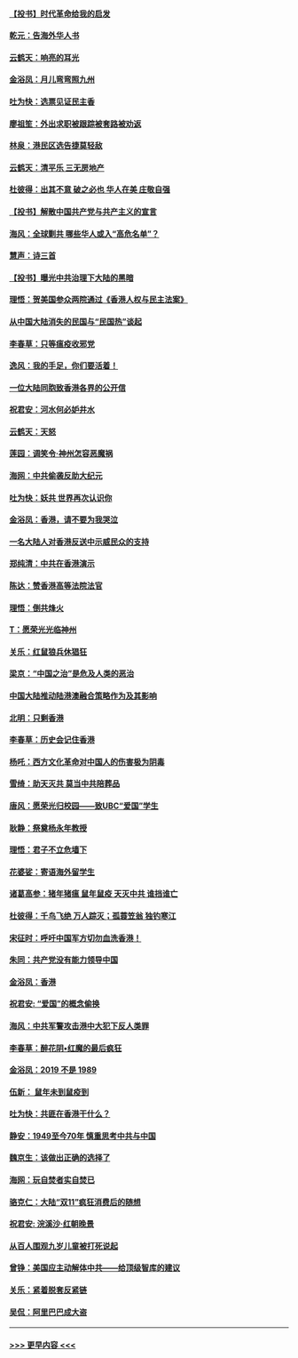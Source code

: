 #### [【投书】时代革命给我的启发](../pages/nsc993/n11684287.md?t=11281111) 
#### [乾元：告海外华人书](../pages/nsc993/n11684044.md?t=11281111) 
#### [云鹤天：响亮的耳光](../pages/nsc993/n11684254.md?t=11281111) 
#### [金浴凤：月儿弯弯照九州](../pages/nsc993/n11684231.md?t=11281111) 
#### [吐为快：选票见证民主香](../pages/nsc993/n11684206.md?t=11281111) 
#### [廖祖笙：外出求职被跟踪被套路被劝返](../pages/nsc993/n11683874.md?t=11281111) 
#### [林泉：港民区选告捷莫轻敌](../pages/nsc993/n11683930.md?t=11281111) 
#### [云鹤天：清平乐 三无房地产](../pages/nsc993/n11681521.md?t=11281111) 
#### [杜彼得：出其不意 破之必也 华人在美 庄敬自强](../pages/nsc993/n11679554.md?t=11281111) 
#### [【投书】解散中国共产党与共产主义的宣言](../pages/nsc993/n11679177.md?t=11281111) 
#### [海风：全球剿共 哪些华人或入“高危名单”？](../pages/nsc993/n11678617.md?t=11281111) 
#### [慧声：诗三首](../pages/nsc993/n11678848.md?t=11281111) 
#### [【投书】曝光中共治理下大陆的黑暗](../pages/nsc993/n11678674.md?t=11281111) 
#### [理悟：贺美国参众两院通过《香港人权与民主法案》](../pages/nsc993/n11678104.md?t=11281111) 
#### [从中国大陆消失的民国与“民国热”谈起](../pages/nsc993/n11678075.md?t=11281111) 
#### [李春草：只等瘟疫收邪党](../pages/nsc993/n11677308.md?t=11281111) 
#### [逸风：我的手足，你们要活着！](../pages/nsc993/n11676352.md?t=11281111) 
#### [一位大陆同胞致香港各界的公开信](../pages/nsc993/n11675761.md?t=11281111) 
#### [祝君安：河水何必妒井水](../pages/nsc993/n11675746.md?t=11281111) 
#### [云鹤天：天怒](../pages/nsc993/n11675718.md?t=11281111) 
#### [莲园：调笑令‧神州怎容恶魔祸](../pages/nsc993/n11675648.md?t=11281111) 
#### [海网：中共偷袭反助大纪元](../pages/nsc993/n11673515.md?t=11281111) 
#### [吐为快：妖共 世界再次认识你](../pages/nsc993/n11673506.md?t=11281111) 
#### [金浴凤：香港，请不要为我哭泣](../pages/nsc993/n11673248.md?t=11281111) 
#### [一名大陆人对香港反送中示威民众的支持](../pages/nsc993/n11672615.md?t=11281111) 
#### [郑纯清：中共在香港演示](../pages/nsc993/n11670539.md?t=11281111) 
#### [陈达：赞香港高等法院法官](../pages/nsc993/n11669542.md?t=11281111) 
#### [理悟：倒共烽火](../pages/nsc993/n11668844.md?t=11281111) 
#### [T：愿荣光光临神州](../pages/nsc993/n11668421.md?t=11281111) 
#### [关乐：红鼠狼兵休猖狂](../pages/nsc993/n11668378.md?t=11281111) 
#### [梁京：“中国之治”是危及人类的恶治](../pages/nsc993/n11668328.md?t=11281111) 
#### [中国大陆推动陆港澳融合策略作为及其影响](../pages/nsc993/n11668157.md?t=11281111) 
#### [北明：只剩香港](../pages/nsc993/n11668002.md?t=11281111) 
#### [李春草：历史会记住香港](../pages/nsc993/n11667927.md?t=11281111) 
#### [杨吒：西方文化革命对中国人的伤害极为阴毒](../pages/nsc993/n11664521.md?t=11281111) 
#### [雪绮：助天灭共 莫当中共陪葬品](../pages/nsc993/n11662650.md?t=11281111) 
#### [唐风：愿荣光归校园——致UBC“爱国”学生](../pages/nsc993/n11662194.md?t=11281111) 
#### [耿静：祭奠杨永年教授](../pages/nsc993/n11662514.md?t=11281111) 
#### [理悟：君子不立危墙下](../pages/nsc993/n11662172.md?t=11281111) 
#### [花婆娑：寄语海外留学生](../pages/nsc993/n11662121.md?t=11281111) 
#### [诸葛高参：猪年猪瘟 鼠年鼠疫 天灭中共 谁挡谁亡](../pages/nsc993/n11661980.md?t=11281111) 
#### [杜彼得：千鸟飞绝 万人踪灭；孤蓑笠翁 独钓寒江](../pages/nsc993/n11661170.md?t=11281111) 
#### [宋征时：呼吁中国军方切勿血洗香港！](../pages/nsc993/n11415318.md?t=11281111) 
#### [朱同：共产党没有能力领导中国](../pages/nsc993/n11660421.md?t=11281111) 
#### [金浴凤：香港](../pages/nsc993/n11660419.md?t=11281111) 
#### [祝君安: “爱国”的概念偷换](../pages/nsc993/n11659706.md?t=11281111) 
#### [海风：中共军警攻击港中大犯下反人类罪](../pages/nsc993/n11659632.md?t=11281111) 
#### [李春草：醉花阴•红魔的最后疯狂](../pages/nsc993/n11659287.md?t=11281111) 
#### [金浴凤：2019 不是 1989](../pages/nsc993/n11657663.md?t=11281111) 
#### [伍新： 鼠年未到鼠疫到](../pages/nsc993/n11655098.md?t=11281111) 
#### [吐为快：共匪在香港干什么？](../pages/nsc993/n11654891.md?t=11281111) 
#### [静安：1949至今70年 慎重思考中共与中国](../pages/nsc993/n11651244.md?t=11281111) 
#### [魏京生：该做出正确的选择了](../pages/nsc993/n11653084.md?t=11281111) 
#### [海网：玩自焚者实自焚已](../pages/nsc993/n11652423.md?t=11281111) 
#### [骆克仁：大陆“双11”疯狂消费后的随想](../pages/nsc993/n11652305.md?t=11281111) 
#### [祝君安: 浣溪沙·红朝晚景](../pages/nsc993/n11652258.md?t=11281111) 
#### [从百人围观九岁儿童被打死说起](../pages/nsc993/n11651030.md?t=11281111) 
#### [曾铮：美国应主动解体中共——给顶级智库的建议](../pages/nsc993/n11649888.md?t=11281111) 
#### [关乐：紧着脱套反紧链](../pages/nsc993/n11649069.md?t=11281111) 
#### [吴侃：阿里巴巴成大盗](../pages/nsc993/n11645523.md?t=11281111) 

----
#### [ >>> 更早内容 <<< ](../indexes/nsc993-earlier.md)
